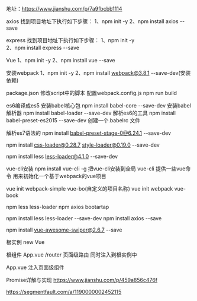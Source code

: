 
地址：https://www.jianshu.com/p/7a9fbcbb1114



axios 找到项目地址下执行如下步骤：
1、npm   init -y
2、npm   install  axios  --save


express 找到项目地址下执行如下步骤：
1、npm  init  -y    
2、npm install  express  --save


Vue 
1、npm init -y
2、npm install vue --save

安装webpack
1、npm init -y
2、npm install webpack@3.8.1 --save-dev(安装依赖)

package.json 修改script中的脚本
配置webpack.config.js
npm run build

es6编译成es5
安装babel核心包
npm install babel-core --save-dev
安装babel解析器
npm install babel-loader --save-dev
解析es6的工具
npm install babel-preset-es2015 --save-dev
创建一个.babelrc 文件

解析es7语法的
npm install babel-preset-stage-0@6.24.1 --save-dev


npm install css-loader@0.28.7 style-loader@0.19.0 --save-dev


npm install less less-loader@4.1.0 --save-dev


vue-cli安装
npm  install  vue-cli -g 把vue-cli安装到全局
vue-cli 提供一些vue命令
用来初始化一个基于webpack的vue项目

vue init webpack-simple vue-bo(自定义的项目名称)
vue init webpack vue-book

npm less less-loader
npm axios bootartap


npm  install less  less-loader --save-dev
npm  install axios  --save


npm install vue-awesome-swiper@2.6.7 --save









根实例 new Vue

根组件 App.vue  /router 页面级路由   同时注入到根实例中

App.vue  注入页面级组件  <router-view></router-view>





















Promise详解与实现
https://www.jianshu.com/p/459a856c476f

https://segmentfault.com/a/1190000002452115